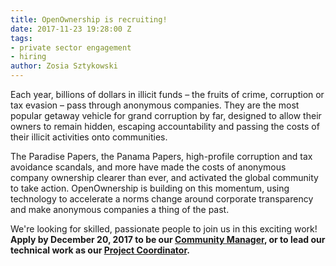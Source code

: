 ```yaml
---
title: OpenOwnership is recruiting!
date: 2017-11-23 19:28:00 Z
tags:
- private sector engagement
- hiring
author: Zosia Sztykowski
---
```


Each year, billions of dollars in illicit funds – the fruits of crime, corruption or tax evasion – pass through anonymous companies. They are the most popular getaway vehicle for grand corruption by far, designed to allow their owners to remain hidden, escaping accountability and passing the costs of their illicit activities onto communities. 

The Paradise Papers, the Panama Papers, high-profile corruption and tax avoidance scandals, and more have made the costs of anonymous company ownership clearer than ever, and activated the global community to take action. OpenOwnership is building on this momentum, using technology to accelerate a norms change around corporate transparency and make anonymous companies a thing of the past. 

We're looking for skilled, passionate people to join us in this exciting work! **Apply by December 20, 2017 to be our [Community Manager](https://docs.google.com/document/d/1PF0xLEqLC7Pc4QGwB-Xkkt0VXr2-IK7Jiur_g0j5yCM/edit?usp=sharing), or to lead our technical work as our [Project Coordinator](https://docs.google.com/document/d/16-rdIXWm89QfGYNtQXNg528JMlcO_J1dTOya38ouv-0/edit?usp=sharing).**